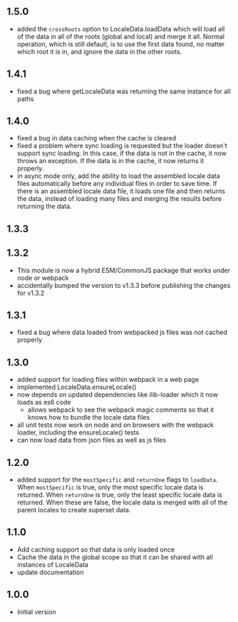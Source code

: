 ## 1.5.0

-   added the `crossRoots` option to LocaleData.loadData which will
    load all of the data in all of the roots (global and local) and
    merge it all. Normal operation, which is still default, is to use
    the first data found, no matter which root it is in, and ignore
    the data in the other roots.

## 1.4.1

-   fixed a bug where getLocaleData was returning the same instance for
    all paths

## 1.4.0

-   fixed a bug in data caching when the cache is cleared
-   fixed a problem where sync loading is requested but the loader doesn't
    support sync loading. In this case, if the data is not in the cache, it
    now throws an exception. If the data is in the cache, it now returns it
    properly.
-   in async mode only, add the ability to load the assembled locale data
    files automatically before any individual files in order to save time.
    If there is an assembled locale data file, it loads one file and then
    returns the data, instead of loading many files and merging the results
    before returning the data.

## 1.3.3

## 1.3.2

-   This module is now a hybrid ESM/CommonJS package that works under node
    or webpack
-   accidentally bumped the version to v1.3.3 before publishing the changes for
    v1.3.2

## 1.3.1

-   fixed a bug where data loaded from webpacked js files was not cached properly

## 1.3.0

-   added support for loading files within webpack in a web page
-   implemented LocaleData.ensureLocale()
-   now depends on updated dependencies like ilib-loader which it now loads as es6 code
    -   allows webpack to see the webpack magic comments so that it knows how to bundle the locale data files
-   all unit tests now work on node and on browsers with the webpack loader, including the ensureLocale() tests
-   can now load data from json files as well as js files

## 1.2.0

-   added support for the `mostSpecific` and `returnOne` flags to `loadData`.
    When `mostSpecific` is true, only the most specific locale data is returned.
    When `returnOne` is true, only the least specific locale data is returned.
    When these are false, the locale data is merged with all of the parent locales
    to create superset data.

## 1.1.0

-   Add caching support so that data is only loaded once
-   Cache the data in the global scope so that it can be shared with
    all instances of LocaleData
-   update documentation

## 1.0.0

-   Initial version
